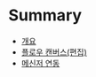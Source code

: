 # Summary

* [개요](README.md)
* [플로우 캔버스\(편집\)](chapter1.md)
* [메신저 연동](ba54-c2e0-c800-c5f0-b3d9-d558-ae30.md)


